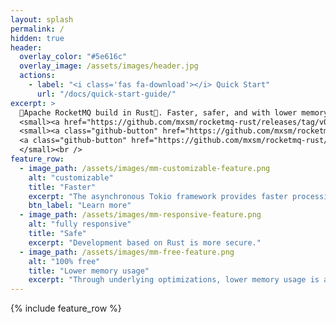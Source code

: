 ```yaml
---
layout: splash
permalink: /
hidden: true
header:
  overlay_color: "#5e616c"
  overlay_image: /assets/images/header.jpg
  actions:
    - label: "<i class='fas fa-download'></i> Quick Start"
      url: "/docs/quick-start-guide/"
excerpt: >
  🚀Apache RocketMQ build in Rust🦀. Faster, safer, and with lower memory usage.<br />
  <small><a href="https://github.com/mxsm/rocketmq-rust/releases/tag/v0.3.0">Latest release v0.3.0</a></small><br />
  <small><a class="github-button" href="https://github.com/mxsm/rocketmq-rust" data-icon="octicon-star" data-show-count="true" aria-label="Star mxsm/rocketmq-rust on GitHub">Star</a>
  <a class="github-button" href="https://github.com/mxsm/rocketmq-rust/fork" data-icon="octicon-repo-forked" data-show-count="true" aria-label="Fork mxsm/rocketmq-rust on GitHub">Fork</a>  
  </small><br />
feature_row:
  - image_path: /assets/images/mm-customizable-feature.png
    alt: "customizable"
    title: "Faster"
    excerpt: "The asynchronous Tokio framework provides faster processing."
    btn_label: "Learn more"
  - image_path: /assets/images/mm-responsive-feature.png
    alt: "fully responsive"
    title: "Safe"
    excerpt: "Development based on Rust is more secure."
  - image_path: /assets/images/mm-free-feature.png
    alt: "100% free"
    title: "Lower memory usage"
    excerpt: "Through underlying optimizations, lower memory usage is achieved."
---
```


<script async defer src="https://buttons.github.io/buttons.js"></script>
<meta name="algolia-site-verification"  content="AECDAB6BC16D0E19" />
{% include feature_row %}

